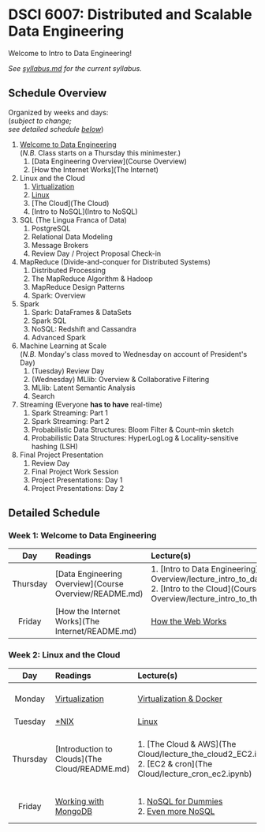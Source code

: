 # DSCI 6007: Distributed and Scalable Data Engineering

Welcome to Intro to Data Engineering!

_See [syllabus.md](syllabus.md) for the current syllabus._

## Schedule Overview
Organized by weeks and days:  
(_subject to change;  
see detailed schedule [below](#detailed-schedule)_)

1. [Welcome to Data Engineering](#week-1-welcome-to-data-engineering)  
(_N.B._ Class starts on a Thursday this minimester.)
    1. [Data Engineering Overview](Course Overview)
    2. [How the Internet Works](The Internet)
2. Linux and the Cloud
    1. [Virtualization](Virtualization)
    2. [Linux](Linux)
    3. [The Cloud](The Cloud)
    4. [Intro to NoSQL](Intro to NoSQL)
3. SQL (The Lingua Franca of Data)
    1. PostgreSQL
    2. Relational Data Modeling
    3. Message Brokers
    4. Review Day / Project Proposal Check-in
4. MapReduce (Divide-and-conquer for Distributed Systems)
    1. Distributed Processing
    2. The MapReduce Algorithm & Hadoop
    3. MapReduce Design Patterns
    4. Spark: Overview
5. Spark
    1. Spark: DataFrames & DataSets
    2. Spark SQL
    3. NoSQL: Redshift and Cassandra
    4. Advanced Spark
6. Machine Learning at Scale  
(_N.B._ Monday's class moved to Wednesday on account of President's Day)
    1. (Tuesday) Review Day
    2. (Wednesday) MLlib: Overview & Collaborative Filtering
    3. MLlib: Latent Semantic Analysis
    4. Search
7. Streaming (Everyone **has to have** real-time)
    1. Spark Streaming: Part 1
    2. Spark Streaming: Part 2
    3. Probabilistic Data Structures: Bloom Filter & Count–min sketch
    4. Probabilistic Data Structures: HyperLogLog & Locality-sensitive hashing (LSH)
8. Final Project Presentation
    1. Review Day
    2. Final Project Work Session      
    3. Project Presentations: Day 1    
    4. Project Presentations: Day 2     

## Detailed Schedule

### Week 1: Welcome to Data Engineering  

| Day      | Readings | Lecture(s) | Assignment |
|:--------:|:-------- |:---------- |:---------- |
| Thursday | [Data Engineering Overview](Course Overview/README.md) | 1. [Intro to Data Engineering](Course Overview/lecture_intro_to_data_engineering.ipynb) <BR /> 2. [Intro to the Cloud](Course Overview/lecture_intro_to_the_cloud.ipynb) | [Conencting to the Cloud with Python](Course Overview/lab.md) |
| Friday   | [How the Internet Works](The Internet/README.md) | [How the Web Works](http://slides.com/wesleyreid/how-the-web-works) | [Generating Reports](The Internet/lab.md) |

### Week 2: Linux and the Cloud

| Day      | Readings | Lecture(s) | Assignment |
|:--------:|:-------- |:---------- |:---------- |
| Monday   | [Virtualization](Virtualization/README.md) | [Virtualization & Docker](Virtualization/lecture_virtualization.ipynb) | [Your Very Own Web Server](Virtualization/lab.md) |
| Tuesday  | [\*NIX](Linux/README.md) | [Linux](Linux/lecture_linux.ipynb) | [Linux Intro](Linux/lab.md) |
| Thursday | [Introduction to Clouds](The Cloud/README.md) | 1. [The Cloud & AWS](The Cloud/lecture_the_cloud2_EC2.ipynb) <BR /> 2. [EC2 & cron](The Cloud/lecture_cron_ec2.ipynb) | [Move your Linux machine to the Cloud](The Cloud/lab.md) |
| Friday | [Working with MongoDB](NoSQL/README.md) | 1. [NoSQL for Dummies](NoSQL/lecture_nosql_intro.ipynb) <BR /> 2. [Even more NoSQL](NoSQL/lecture_mongoDB.ipynb) | [Streaming Tweets into Mongo](NoSQL/lab.md) |
